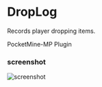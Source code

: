 # DropLog
Records player dropping items.

PocketMine-MP Plugin

### screenshot

![screenshot](https://user-images.githubusercontent.com/69250715/108594697-d3d71200-73be-11eb-8223-639d87b55830.jpg)
